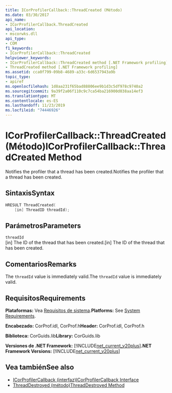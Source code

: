 ```yaml
---
title: ICorProfilerCallback::ThreadCreated (Método)
ms.date: 03/30/2017
api_name:
- ICorProfilerCallback.ThreadCreated
api_location:
- mscorwks.dll
api_type:
- COM
f1_keywords:
- ICorProfilerCallback::ThreadCreated
helpviewer_keywords:
- ICorProfilerCallback::ThreadCreated method [.NET Framework profiling]
- ThreadCreated method [.NET Framework profiling]
ms.assetid: cca0f799-09b8-4689-a33c-6d6537943a9b
topic_type:
- apiref
ms.openlocfilehash: 1d8aa231f65bad88806ee9b1d3c5df978c9740a2
ms.sourcegitcommit: 9a39f2a06f110c9c7ca54ba216900d038aa14ef3
ms.translationtype: MT
ms.contentlocale: es-ES
ms.lasthandoff: 11/23/2019
ms.locfileid: "74446926"
---
```

# <a name="icorprofilercallbackthreadcreated-method"></a><span data-ttu-id="1fc1e-102">ICorProfilerCallback::ThreadCreated (Método)</span><span class="sxs-lookup"><span data-stu-id="1fc1e-102">ICorProfilerCallback::ThreadCreated Method</span></span>
<span data-ttu-id="1fc1e-103">Notifies the profiler that a thread has been created.</span><span class="sxs-lookup"><span data-stu-id="1fc1e-103">Notifies the profiler that a thread has been created.</span></span>  
  
## <a name="syntax"></a><span data-ttu-id="1fc1e-104">Sintaxis</span><span class="sxs-lookup"><span data-stu-id="1fc1e-104">Syntax</span></span>  
  
```cpp  
HRESULT ThreadCreated(  
    [in] ThreadID threadId);   
```  
  
## <a name="parameters"></a><span data-ttu-id="1fc1e-105">Parámetros</span><span class="sxs-lookup"><span data-stu-id="1fc1e-105">Parameters</span></span>  
 `threadId`  
 <span data-ttu-id="1fc1e-106">[in] The ID of the thread that has been created.</span><span class="sxs-lookup"><span data-stu-id="1fc1e-106">[in] The ID of the thread that has been created.</span></span>  
  
## <a name="remarks"></a><span data-ttu-id="1fc1e-107">Comentarios</span><span class="sxs-lookup"><span data-stu-id="1fc1e-107">Remarks</span></span>  
 <span data-ttu-id="1fc1e-108">The `threadId` value is immediately valid.</span><span class="sxs-lookup"><span data-stu-id="1fc1e-108">The `threadId` value is immediately valid.</span></span>  
  
## <a name="requirements"></a><span data-ttu-id="1fc1e-109">Requisitos</span><span class="sxs-lookup"><span data-stu-id="1fc1e-109">Requirements</span></span>  
 <span data-ttu-id="1fc1e-110">**Plataformas:** Vea [Requisitos de sistema](../../../../docs/framework/get-started/system-requirements.md).</span><span class="sxs-lookup"><span data-stu-id="1fc1e-110">**Platforms:** See [System Requirements](../../../../docs/framework/get-started/system-requirements.md).</span></span>  
  
 <span data-ttu-id="1fc1e-111">**Encabezado:** CorProf.idl, CorProf.h</span><span class="sxs-lookup"><span data-stu-id="1fc1e-111">**Header:** CorProf.idl, CorProf.h</span></span>  
  
 <span data-ttu-id="1fc1e-112">**Biblioteca:** CorGuids.lib</span><span class="sxs-lookup"><span data-stu-id="1fc1e-112">**Library:** CorGuids.lib</span></span>  
  
 <span data-ttu-id="1fc1e-113">**Versiones de .NET Framework:** [!INCLUDE[net_current_v20plus](../../../../includes/net-current-v20plus-md.md)]</span><span class="sxs-lookup"><span data-stu-id="1fc1e-113">**.NET Framework Versions:** [!INCLUDE[net_current_v20plus](../../../../includes/net-current-v20plus-md.md)]</span></span>  
  
## <a name="see-also"></a><span data-ttu-id="1fc1e-114">Vea también</span><span class="sxs-lookup"><span data-stu-id="1fc1e-114">See also</span></span>

- [<span data-ttu-id="1fc1e-115">ICorProfilerCallback (interfaz)</span><span class="sxs-lookup"><span data-stu-id="1fc1e-115">ICorProfilerCallback Interface</span></span>](../../../../docs/framework/unmanaged-api/profiling/icorprofilercallback-interface.md)
- [<span data-ttu-id="1fc1e-116">ThreadDestroyed (método)</span><span class="sxs-lookup"><span data-stu-id="1fc1e-116">ThreadDestroyed Method</span></span>](../../../../docs/framework/unmanaged-api/profiling/icorprofilercallback-threaddestroyed-method.md)
